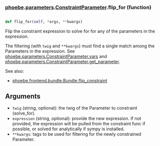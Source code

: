 ### [phoebe](phoebe.md).[parameters](phoebe.parameters.md).[ConstraintParameter](phoebe.parameters.ConstraintParameter.md).flip_for (function)


```py

def flip_for(self, *args, **kwargs)

```



Flip the constraint expression to solve for for any of the parameters
in the expression.

The filtering (with `twig` and `**kwargs`) must find a single match
among the Parameters in the expression.  See
[phoebe.parameters.ConstraintParameter.vars](phoebe.parameters.ConstraintParameter.vars.md) and
[phoebe.parameters.ConstraintParameter.get_parameter](phoebe.parameters.ConstraintParameter.get_parameter.md).

See also:
* [phoebe.frontend.bundle.Bundle.flip_constraint](phoebe.frontend.bundle.Bundle.flip_constraint.md)

Arguments
----------
* `twig` (string, optional): the twig of the Parameter to constraint (solve_for).
* `expression` (string, optional): provide the new expression.  If not
    provided, the expression will be pulled from the constraint func
    if possible, or solved for analytically if sympy is installed.
* `**kwargs`: tags to be used for filtering for the newly constrained
    Parameter.


